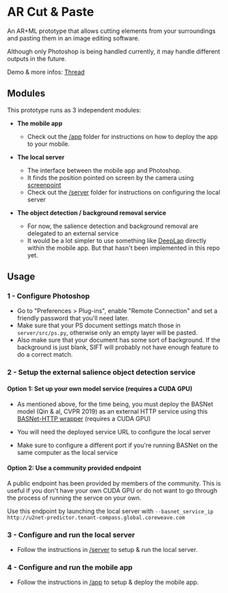 # AR Cut & Paste

An AR+ML prototype that allows cutting elements from your surroundings and pasting them in an image editing software.

Although only Photoshop is being handled currently, it may handle different outputs in the future.

Demo & more infos: [Thread](https://twitter.com/cyrildiagne/status/1256916982764646402)

## Modules

This prototype runs as 3 independent modules:

- **The mobile app**

  - Check out the [/app](/app) folder for instructions on how to deploy the app to your mobile.

- **The local server**

  - The interface between the mobile app and Photoshop.
  - It finds the position pointed on screen by the camera using [screenpoint](https://github.com/cyrildiagne/screenpoint)
  - Check out the [/server](/server) folder for instructions on configuring the local server

- **The object detection / background removal service**

  - For now, the salience detection and background removal are delegated to an external service
  - It would be a lot simpler to use something like [DeepLap](https://github.com/shaqian/tflite-react-native) directly within the mobile app. But that hasn't been implemented in this repo yet.

## Usage

### 1 - Configure Photoshop

- Go to "Preferences > Plug-ins", enable "Remote Connection" and set a friendly password that you'll need later.
- Make sure that your PS document settings match those in ```server/src/ps.py```, otherwise only an empty layer will be pasted.
- Also make sure that your document has some sort of background. If the background is just blank, SIFT will probably not have enough feature to do a correct match.

<!--
### 2) Setup the local server

```bash
virtualenv venv
source venv/bin/activate
pip install -r requirements.txt
``` -->

### 2 - Setup the external salience object detection service

#### Option 1: Set up your own model service (requires a CUDA GPU)

- As mentioned above, for the time being, you must deploy the
BASNet model (Qin & al, CVPR 2019) as an external HTTP service using this [BASNet-HTTP wrapper](https://github.com/cyrildiagne/basnet-http) (requires a CUDA GPU)

- You will need the deployed service URL to configure the local server

- Make sure to configure a different port if you're running BASNet on the same computer as the local service

#### Option 2: Use a community provided endpoint

A public endpoint has been provided by members of the community. This is useful if you don't have your own CUDA GPU or do not want to go through the process of running the servce on your own.

Use this endpoint by launching the local server with `--basnet_service_ip http://u2net-predictor.tenant-compass.global.coreweave.com`

### 3 - Configure and run the local server

- Follow the instructions in [/server](/server) to setup & run the local server.

### 4 - Configure and run the mobile app

- Follow the instructions in [/app](/app) to setup & deploy the mobile app.